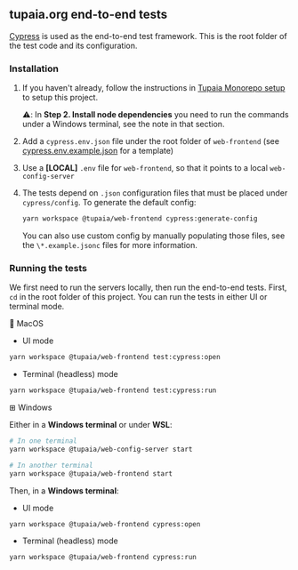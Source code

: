 ## tupaia.org end-to-end tests

[Cypress](https://www.cypress.io/) is used as the end-to-end test framework. This is the root folder of the test code and its configuration.

### Installation

1. If you haven't already, follow the instructions in [Tupaia Monorepo setup](https://docs.beyondessential.com.au/books/software-development/page/tupaia-monorepo-setup) to setup this project.

   ⚠️: In **Step 2. Install node dependencies** you need to run the commands under a Windows terminal, see the note in that section.

2. Add a `cypress.env.json` file under the root folder of `web-frontend` (see [cypress.env.example.json](https://github.com/beyondessential/tupaia/tree/dev/packages/web-frontend/cypress.env.example.json) for a template)
3. Use a **[LOCAL]** `.env` file for `web-frontend`, so that it points to a local `web-config-server`
4. The tests depend on `.json` configuration files that must be placed under `cypress/config`. To generate the default config:

   ```bash
   yarn workspace @tupaia/web-frontend cypress:generate-config
   ```

   You can also use custom config by manually populating those files, see the `\*.example.jsonc` files for more information.

### Running the tests

We first need to run the servers locally, then run the end-to-end tests. First, `cd` in the root folder of this project. You can run the tests in either UI or terminal mode.

🍎 MacOS

- UI mode

```bash
yarn workspace @tupaia/web-frontend test:cypress:open
```

- Terminal (headless) mode

```bash
yarn workspace @tupaia/web-frontend test:cypress:run
```

⊞ Windows

Either in a **Windows terminal** or under **WSL**:

```bash
# In one terminal
yarn workspace @tupaia/web-config-server start

# In another terminal
yarn workspace @tupaia/web-frontend start
```

Then, in a **Windows terminal**:

- UI mode

```bash
yarn workspace @tupaia/web-frontend cypress:open
```

- Terminal (headless) mode

```bash
yarn workspace @tupaia/web-frontend cypress:run
```
